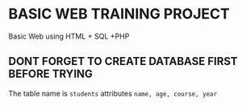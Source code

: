 # BASIC WEB TRAINING PROJECT
 Basic Web using HTML + SQL +PHP
 
## DONT FORGET TO CREATE DATABASE FIRST BEFORE TRYING
 The table name is `students`
 attributes `name, age, course, year`
